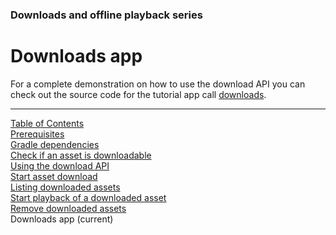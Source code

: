 ### Downloads and offline playback series
# Downloads app
For a complete demonstration on how to use the download API you can check out the source code
for the tutorial app call [downloads](https://github.com/EricssonBroadcastServices/EnigmaRiverAndroidTutorialApps/tree/r3.1.0-BETA-2/downloads).


___
[Table of Contents](../index.md)<br/>
[Prerequisites](prerequisites.md)<br/>
[Gradle dependencies](dependencies.md)<br/>
[Check if an asset is downloadable](check_downloadability.md)<br/>
[Using the download API](enigma_download.md)<br/>
[Start asset download](start_download.md)<br/>
[Listing downloaded assets](list_downloads.md)<br/>
[Start playback of a downloaded asset](play_download.md)<br/>
[Remove downloaded assets](remove_download.md)<br/>
Downloads app (current)<br/>
